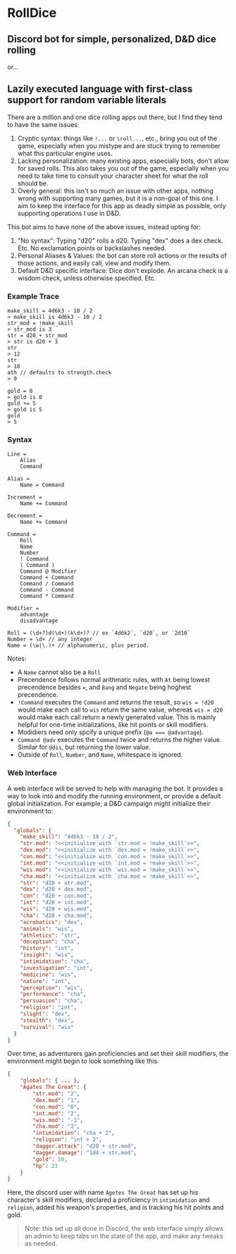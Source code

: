 # RollDice

## Discord bot for simple, personalized, D&D dice rolling
or...
## Lazily executed language with first-class support for random variable literals

There are a million and one dice rolling apps out there, but I find they tend to have the same issues:

1. Cryptic syntax: things like `!...` or `\roll...`, etc., bring you out of the game, especially when you mistype and are stuck trying to remember what this particular engine uses.
2. Lacking personalization: many existing apps, especially bots, don't allow for saved rolls. This also takes you out of the game, especially when you need to take time to consult your character sheet for what the roll should be.
3. Overly general: this isn't so much an issue with other apps, nothing wrong with supporting many games, but it is a non-goal of this one. I aim to keep the interface for this app as deadly simple as possible, only supporting operations I use in D&D.

This bot aims to have none of the above issues, instead opting for:

1. "No syntax": Typing "d20" rolls a d20. Typing "dex" does a dex check. Etc. No exclamation points or backslashes needed.
2. Personal Aliases & Values: the bot can store roll actions or the results of those actions, and easily call, view and modify them.
3. Default D&D specific interface: Dice don't explode. An arcana check is a wisdom check, unless otherwise specified. Etc.

### Example Trace

```
make_skill = 4d6k3 - 10 / 2
> make_skill is 4d6k3 - 10 / 2
str_mod = !make_skill
> str_mod is 3
str = d20 + str_mod
> str is d20 + 3
str
> 12
str
> 18
ath // defaults to strength.check
> 9

gold = 0
> gold is 0
gold += 5
> gold is 5
gold
> 5
```

### Syntax

```
Line =
    Alias
    Command

Alias =
    Name = Command

Increment =
    Name += Command

Decrement =
    Name += Command

Command =
    Roll
    Name
    Number
    ! Command
    ( Command )
    Command @ Modifier
    Command + Command
    Command / Command
    Command - Command
    Command * Command

Modifier =
    advantage
    disadvantage

Roll = (\d+?)d(\d+)(k\d+)? // ex `4d6k2`, `d20`, or `2d10`
Number = \d+ // any integer
Name = (\w|\.)+ // alphanumeric, plus period.
```

Notes:

- A `Name` cannot also be a `Roll`
- Precendence follows normal arithmatic rules, with `At` being lowest precendence besides `=`, and `Bang` and `Negate` being hoghest precendence. 
- `!Command` executes the `Command` and returns the result, so `wis = !d20` would make each call to `wis` return the same value, whereas `wis = d20` would make each call return a newly generated value. This is mainly helpful for one-time initializations, like hit points or skill modifiers.
- Modidiers need only spcify a unique prefix (`@a === @advantage`).
- `Command @adv` executes the `Command` twice and returns the higher value. Similar for `@dis`, but returning the lower value.
- Outside of `Roll`, `Number`, and `Name`, whitespace is ignored.

### Web Interface

A web interface will be served to help with managing the bot. It provides a way to look into and modify the running environment, or provide a default global initialization. For example, a D&D campaign might initialize their environment to:

```json
{
  "globals": {
    "make_skill": "4d6k3 - 10 / 2",
    "str.mod": "<<initialize with `str.mod = !make_skill`>>",
    "dex.mod": "<<initialize with `dex.mod = !make_skill`>>",
    "con.mod": "<<initialize with `con.mod = !make_skill`>>",
    "int.mod": "<<initialize with `int.mod = !make_skill`>>",
    "wis.mod": "<<initialize with `wis.mod = !make_skill`>>",
    "cha.mod": "<<initialize with `cha.mod = !make_skill`>>",
    "str": "d20 + str.mod",
    "dex": "d20 + dex.mod",
    "con": "d20 + con.mod",
    "int": "d20 + int.mod",
    "wis": "d20 + wis.mod",
    "cha": "d20 + cha.mod",
    "acrobatics": "dex",
    "animals": "wis",
    "athletics": "str",
    "deception": "cha",
    "history": "int",
    "insight": "wis",
    "intimidation": "cha",
    "investigation": "int",
    "medicine": "wis",
    "nature": "int",
    "perception": "wis",
    "performance": "cha",
    "persuasion": "cha",
    "religion": "int",
    "slight": "dex",
    "stealth": "dex",
    "survival": "wis"
  }
}
```

Over time, as adventurers gain proficiencies and set their skill modifiers, the environment might begin to look something like this:

```json
{
    "globals": { ... },
    "Agates The Great": {
        "str.mod": "2",
        "dex.mod": "1",
        "con.mod": "0",
        "int.mod": "2",
        "wis.mod": "-1",
        "cha.mod": "3",
        "intimidation": "cha + 2",
        "religion": "int + 2",
        "dagger.attack": "d20 + str.mod",
        "dagger.damage": "1d4 + str.mod",
        "gold": 50,
        "hp": 23
    }
}
```

Here, the discord user with name `Agetes The Great` has set up his character's skill modifiers, declared a proficiency in `intimidation` and `religion`, added his weapon's properties, and is tracking his hit points and gold.

> Note: this set up all done in Discord, the web interface simply allows an admin to keep tabs on the state of the app, and make any tweaks as needed.
